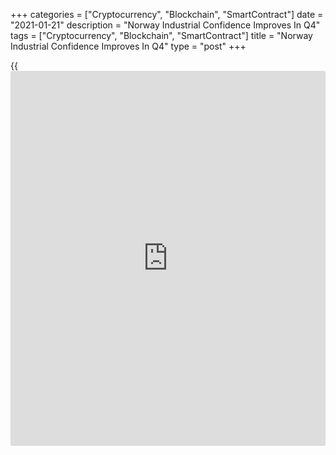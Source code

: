 +++
categories = ["Cryptocurrency", "Blockchain", "SmartContract"]
date = "2021-01-21"
description = "Norway Industrial Confidence Improves In Q4"
tags = ["Cryptocurrency", "Blockchain", "SmartContract"]
title = "Norway Industrial Confidence Improves In Q4"
type = "post"
+++

{{<iframe id="large-banner" src="https://www.bounty.group/#slide=3.0" width="100%" height="600" scrolling="no" style="border: 0px solid rgb(216, 221, 230); border-radius: 3px;">}}

Norway's industrial confidence improved in the fourth quarter, data from
Statistics Norway showed on Thursday.

The industrial confidence index rose to 3.1 in the fourth quarter from
2.0 in the third quarter.

The sub-index for the total volume of production increased to 51.9 in
the fourth quarter from 48.3 in the preceding quarter.

The indicator for the average employment rose to 48.9 in the fourth
quarter from 45.5 in the prior quarter.

The measure of confidence for the orders received in the domestic market
grew to 47.9 in the fourth quarter and the index for orders received in
the foreign market climbed to 48.5.

For comments and feedback [contact](https://www.playgroundfx.com/contact/): editorial@rtt[news](https://www.letsplayfx.com/blog/forex-news-website/).com

[Economic News][1]

 **What parts of the world are seeing the best (and worst) economic
performances lately? Click[here][2] to check out our [Econ Scorecard][2]
and find out! See up-to-the-moment [ranking](https://www.playgroundfx.com/blog/crypto-exchange-ranking/)s for the best and worst
performers in [GDP][3], [unemployment rate][4], [inflation][2] and much
more.**

   1. www.rtt[news](https://www.letsplayfx.com/blog/forex-news-website/).com/Content/EconomicNews.aspx
   2. www.rtt[news](https://www.letsplayfx.com/blog/forex-news-website/).com/economic-scorecard/world-rank/CPI/highest-performance.aspx
   3. www.rtt[news](https://www.letsplayfx.com/blog/forex-news-website/).com/economic-scorecard/world-rank/GDP/highest-performance.aspx
   4. www.rtt[news](https://www.letsplayfx.com/blog/forex-news-website/).com/economic-scorecard/world-rank/unemployment-rate/lowest-performance.aspx